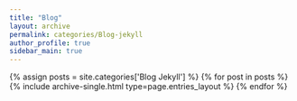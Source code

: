 ```yaml
---
title: "Blog"
layout: archive
permalink: categories/Blog-jekyll
author_profile: true
sidebar_main: true
---
```



{% assign posts = site.categories['Blog Jekyll'] %}
{% for post in posts %} {% include archive-single.html type=page.entries_layout %} {% endfor %}